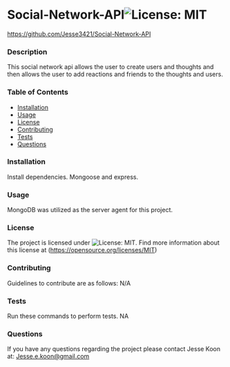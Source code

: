 # Social-Network-API![License: MIT](https://img.shields.io/badge/License-MIT-yellow.svg)
  https://github.com/Jesse3421/Social-Network-API
  ### Description
  This social network api allows the user to create users and thoughts and then allows the user to add reactions and friends to the thoughts and users. 
  ### Table of Contents 
  * [Installation](#installation)
  * [Usage](#usage)
  * [License](#license)
  * [Contributing](#contributing)
  * [Tests](#tests)
  * [Questions](#questions)
  ### Installation
  Install dependencies. Mongoose and express.  
  ### Usage 
  MongoDB was utilized as the server agent for this project. 
  ### License 
  The project is licensed under ![License: MIT](https://img.shields.io/badge/License-MIT-yellow.svg). Find more information about this license at  (https://opensource.org/licenses/MIT)
  ### Contributing
  Guidelines to contribute are as follows: N/A
  ### Tests 
  Run these commands to perform tests. NA
  ### Questions 
  If you have any questions regarding the project please contact Jesse Koon at: Jesse.e.koon@gmail.com


